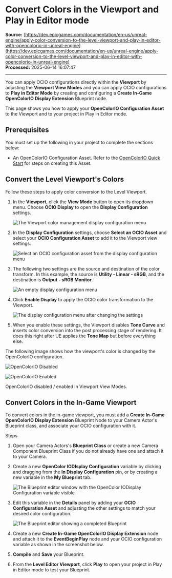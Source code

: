 # Convert Colors in the Viewport and Play in Editor mode

**Source:** [https://dev.epicgames.com/documentation/en-us/unreal-engine/apply-color-conversion-to-the-level-viewport-and-play-in-editor-with-opencolorio-in-unreal-engine](https://dev.epicgames.com/documentation/en-us/unreal-engine/apply-color-conversion-to-the-level-viewport-and-play-in-editor-with-opencolorio-in-unreal-engine)  
**Processed:** 2025-06-14 16:07:47

---

You can apply OCIO configurations directly within the **Viewport** by adjusting the **Viewport View Modes** and you can apply OCIO configurations to **Play in Editor Mode** by creating and configuring a **Create In-Game OpenColorIO Display Extension** Blueprint node.

This page shows you how to apply your **OpenColorIO Configuration Asset** to the Viewport and to your project in Play in Editor mode.

## Prerequisites

You must set up the following in your project to complete the sections below:

-   An OpenColorIO Configuration Asset. Refer to the [OpenColorIO Quick Start](/documentation/en-us/unreal-engine/opencolorio-quick-start-for-unreal-engine) for steps on creating this Asset.

## Convert the Level Viewport's Colors

Follow these steps to apply color conversion to the Level Viewport.

1.  In the **Viewport**, click the **View Mode** button to open its dropdown menu. Choose **OCIO Display** to open the **Display Configuration** settings.
    
    ![The Viewport color management display configuration menu](https://d1iv7db44yhgxn.cloudfront.net/documentation/images/2b0c8516-794a-43fc-b1d2-f0bd881ebd0c/viewport-color-management-display-configuration.png)
2.  In the **Display Configuration** settings, choose **Select an OCIO Asset** and select your **OCIO Configuration Asset** to add it to the Viewport view settings.
    
    ![Select an OCIO configuration asset from the display configuration menu](https://d1iv7db44yhgxn.cloudfront.net/documentation/images/b2a337ca-268c-4373-ab71-90b1cc22e2e6/viewport-display-configuration-ocio-asset.png)
3.  The following two settings are the source and destination of the color transform. In this example, the source is **Utility - Linear - sRGB**, and the destination is **Output - sRGB Monitor**.
    
    ![An empty display configuration menu](https://d1iv7db44yhgxn.cloudfront.net/documentation/images/44350e26-5767-4033-8c6b-d9f174903b06/empty-ocio-conversion-settings-in-viewport.png)
4.  Click **Enable Display** to apply the OCIO color transformation to the Viewport.
    
    ![The display configuration menu after changing the settings](https://d1iv7db44yhgxn.cloudfront.net/documentation/images/ce25c93c-bd18-4bee-b08e-8eaa1cbc5e73/ocio-color-conversion-filled-out-in-viewport.png)
5.  When you enable these settings, the Viewport disables **Tone Curve** and inserts color conversion into the post processing stage of rendering. It does this right after UE applies the **Tone Map** but before everything else.
    

The following image shows how the viewport's color is changed by the OpenColorIO configuration.

![OpenColorIO Disabled](https://d1iv7db44yhgxn.cloudfront.net/documentation/images/40acf826-8f60-48d3-bcd0-177ee47d1622/viewport-color-conversion-before.png)

![OpenColorIO Enabled](https://d1iv7db44yhgxn.cloudfront.net/documentation/images/0d4449ad-56cb-43f3-b4ae-eaf1beb2833d/viewport-color-conversion-after.png)

OpenColorIO disabled / enabled in Viewport View Modes.

## Convert Colors in the In-Game Viewport

To convert colors in the in-game viewport, you must add a **Create In-Game OpenColorIO Display Extension** Blueprint Node to your Camera Actor's Blueprint class, and associate your OCIO configuration with it.

Steps

1.  Open your Camera Actors's **Blueprint Class** or create a new Camera Component Blueprint Class if you do not already have one and attach it to your Camera.
    
2.  Create a new **OpenColor IODIsplay Configuration** variable by clicking and dragging from the **In Display Configuration** pin, or by creating a new variable in the **My Blueprint** tab.
    
    ![The Blueprint editor window with the OpenColor IODisplay Configuration variable visible ](https://d1iv7db44yhgxn.cloudfront.net/documentation/images/b19098c6-57ae-4ea3-8d7c-6b8c86bcea4a/pie-color-conversion-variable.png)
3.  Edit this variable in the **Details** panel by adding your **OCIO Configuration Asset** and adjusting the other settings to match your desired color configuration.
    
    ![The Blueprint editor showing a completed Blueprint](https://d1iv7db44yhgxn.cloudfront.net/documentation/images/8b27e269-47c5-4439-8d7a-b4fcead4e38f/pie-color-conversion-blueprint-overview.png)
4.  Create a new **Create In-Game OpenColorIO Display Extension** node and attach it to the **EventBeginPlay** node and your OCIO configuration variable as shown in the screenshot below.
    
5.  **Compile** and **Save** your Blueprint.
    
6.  From the **Level Editor Viewport**, click **Play** to open your project in Play in Editor mode to test your Blueprint.